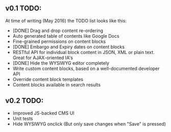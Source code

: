 ## v0.1 TODO:

At time of writing (May 2016) the TODO list looks like this:

* [DONE] Drag and drop content re-ordering
* Auto generated table of contents like Google Docs
* Fine-grained permissions on content blocks
* [DONE] Embargo and Expiry dates on content blocks
* RESTful API for individual block content in JSON, XML or plain text. Great for AJAX-oriented IA's
* [DONE] Hide the WYSIWYG editor completely
* Write custom content blocks, based on a well-documented developer API
* Override content block templates
* Content blocks available in search results

## v0.2 TODO:

* Improved JS-backed CMS UI
* Unit tests
* Hide WYSIWYG onclick (But only save changes when "Save" is pressed)
